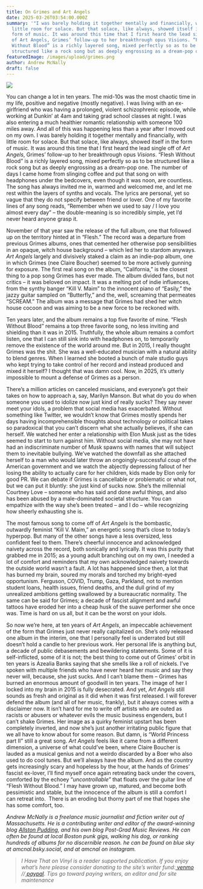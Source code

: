 ```yaml
---
title: On Grimes and Art Angels
date: 2025-03-26T03:54:00.000Z
summary: '"I was barely holding it together mentally and financially, with
  little room for solace. But that solace, like always, showed itself in the
  form of music. It was around this time that I first heard the lead single off
  of Art Angels, Grimes’ follow-up to her breakthrough opus Visions. “Flesh
  Without Blood” is a richly layered song, mixed perfectly so as to be
  structured like a rock song but as deeply engrossing as a dream-pop one. '
featuredImage: /images/upload/grimes.png
author: Andrew McNally
draft: false
---
```

![](/images/upload/grimes.png)

You can change a lot in ten years. The mid-10s was the most chaotic time in my life, positive and negative (mostly negative). I was living with an ex-girlfriend who was having a prolonged, violent schizophrenic episode, while working at Dunkin’ at 4am and taking grad school classes at night. I was also entering a much healthier romantic relationship with someone 100 miles away. And all of this was happening less than a year after I moved out on my own. I was barely holding it together mentally and financially, with little room for solace. But that solace, like always, showed itself in the form of music. It was around this time that I first heard the lead single off of *Art Angels*, Grimes’ follow-up to her breakthrough opus *Visions*. “Flesh Without Blood” is a richly layered song, mixed perfectly so as to be structured like a rock song but as deeply engrossing as a dream-pop one. The number of days I came home from slinging coffee and put that song on with headphones under the bedcovers, even though it was noon, are countless. The song has always invited me in, warmed and welcomed me, and let me rest within the layers of synths and vocals. The lyrics are personal, yet so vague that they do not specify between friend or lover. One of my favorite lines of any song reads, “Remember when we used to say / I love you almost every day” – the double-meaning is so incredibly simple, yet I’d never heard anyone grasp it.

November of that year saw the release of the full album, one that followed up on the territory hinted at in “Flesh.” The record was a departure from previous Grimes albums, ones that cemented her otherwise pop sensibilities in an opaque, witch house background – which led her to stardom anyways. *Art Angels* largely and divisively staked a claim as an indie-pop album, one in which Grimes (nee Claire Boucher) seemed to be more actively gunning for exposure. The first real song on the album, “California,” is the closest thing to a pop song Grimes has ever made. The album divided fans, but not critics – it was beloved on impact. It was a melting pot of indie influences, from the synthy banger “Kill V. Maim” to the innocent piano of “Easily,” the jazzy guitar sampled on “Butterfly,” and the, well, screaming that permeates “SCREAM.” The album was a message that Grimes had shed her witch house cocoon and was aiming to be a new force to be reckoned with.

Ten years later, and the album remains a top five favorite of mine. “Flesh Without Blood” remains a top three favorite song, no less inviting and shielding than it was in 2015. Truthfully, the whole album remains a comfort listen, one that I can still sink into with headphones on, to temporarily remove the existence of the world around me. But in 2015, I really thought Grimes was the shit. She was a well-educated musician with a natural ability to blend genres. When I learned she booted a bunch of male studio guys who kept trying to take control of her record and instead produced and mixed it herself? I thought that was damn cool. Now, in 2025, it’s utterly impossible to mount a defense of Grimes as a person.

There’s a million articles on canceled musicians, and everyone’s got their takes on how to approach a, say, Marilyn Manson. But what do you do when someone you used to idolize now just kind of really sucks? They say never meet your idols, a problem that social media has exacerbated. Without something like Twitter, we wouldn’t know that Grimes mostly spends her days having incomprehensible thoughts about technology or political takes so paradoxical that you can’t discern what she actually believes, if she can herself. We watched her enter a relationship with Elon Musk just as the tides seemed to start to turn against him. Without social media, she may not have had an indiscriminate number of Musk spawns with names that will subject them to inevitable bullying. We’ve watched the downfall as she attached herself to a man who would later throw an ongoingly-successful coup of the American government and we watch the abjectly depressing fallout of her losing the ability to actually care for her children, kids made by Elon only for good PR. We can debate if Grimes is cancellable or problematic or what not, but we can put it bluntly: she just kind of sucks now. She’s the millennial Courtney Love – someone who has said and done awful things, and also has been abused by a male-dominated societal structure. You can empathize with the way she’s been treated – and I do – while recognizing how sheerly exhausting she is.

The most famous song to come off of *Art Angels* is the bombastic, outwardly feminist “Kill V. Maim,” an energetic song that’s close to today’s hyperpop. But many of the other songs have a less oversized, less confident feel to them. There’s cheerful innocence and acknowledged naivety across the record, both sonically and lyrically. It was this purity that grabbed me in 2015; as a young adult branching out on my own, I needed a lot of comfort and reminders that my own acknowledged naivety towards the outside world wasn’t a fault. A lot has happened since then, a lot that has burned my brain, soured my morals and torched my bright-eyed opportunism. Ferguson, COVID, Trump, Gaza, Parkland, not to mention student loans, health issues, friend deaths, and the dull grind of my unrealized ambitions getting swallowed by a bureaucratic normality. The same can be said for Grimes; a decade of fascist alignment and awful tattoos have eroded her into a cheap husk of the suave performer she once was. Time is hard on us all, but it can be the worst on your idols.

So now we’re here, at ten years of *Art Angels*, an impeccable achievement of the form that Grimes just never really capitalized on. She’s only released one album in the interim, one that I personally feel is underrated but still doesn’t hold a candle to her previous work. Her personal life is anything but, a decade of public debasements and bewildering statements. Some of it is self-inflicted, some of it is not; the best thing to come out of Grimes’ orbit in ten years is Azealia Banks saying that she smells like a roll of nickels. I’ve spoken with multiple friends who have never heard her music and say they never will, because, she just sucks. And I can’t blame them – Grimes has burned an enormous amount of goodwill in ten years. The image of her I locked into my brain in 2015 is fully desecrated. And yet, *Art Angels* still sounds as fresh and original as it did when it was first released. I will forever defend the album (and all of her music, frankly), but it always comes with a disclaimer now. It isn’t hard for me to write off artists who are outed as racists or abusers or whatever evils the music business engenders, but I can’t shake Grimes. Her image as a quirky feminist upstart has been completely inverted, and now she’s just another irritating public figure that we all have to know about for some reason. But damn, is “World Princess part II” still a great song. *Art Angels* feels like it came from a different dimension, a universe of what could’ve been, where Claire Boucher is lauded as a musical genius and not a weirdo discarded by a Boer who also used to do cool tunes. But we’ll always have the album. And as the country gets increasingly scary and hopeless by the hour, at the hands of Grimes’ fascist ex-lover, I’ll find myself once again retreating back under the covers, comforted by the echoey “*uncontrollable*” that floats over the guitar line of “Flesh Without Blood.” I may have grown up, matured, and become both pessimistic and stable, but the innocence of the album is still a comfort I can retreat into.  There is an eroding but thorny part of me that hopes she has some comfort, too.

*Andrew McNally is a freelance music journalist and fiction writer out of Massachusetts. He is a contributing writer and editor of the award-winning blog [Allston Pudding](https://allstonpudding.com/), and his own blog Post-Grad Music Reviews. He can often be found at local Boston punk gigs, walking his dog, or ranking hundreds of albums for no discernible reason. he can be found on blue sky at amcnal.bsky.social, and at amcnal on instagram.*

> *I Have That on Vinyl is a reader supported publication. If you enjoy what’s here please consider donating to the site’s writer fund:[ venmo](https://account.venmo.com/u/Michele-Catalano2659) //[ paypal](https://www.paypal.com/paypalme/goingitaloneny?country.x=US&locale.x=en_US)*. *Tips go toward paying writers, an editor and for site maintenance*
